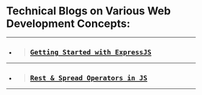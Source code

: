 # Technical Blogs on Various Web Development Concepts:

---

- > ## [`Getting Started with ExpressJS`](https://yashpundhir.hashnode.dev/getting-started-with-expressjs)

---

- > ## [`Rest & Spread Operators in JS`](https://yashpundhir.hashnode.dev/getting-started-with-expressjs)

---
